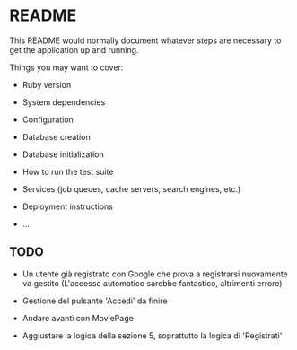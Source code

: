 # README

This README would normally document whatever steps are necessary to get the
application up and running.

Things you may want to cover:

* Ruby version

* System dependencies

* Configuration

* Database creation

* Database initialization

* How to run the test suite

* Services (job queues, cache servers, search engines, etc.)

* Deployment instructions

* ...


## TODO

* Un utente già registrato con Google che prova a registrarsi nuovamente va gestito (L'accesso automatico sarebbe fantastico, altrimenti errore)

* Gestione del pulsante 'Accedi' da finire

* Andare avanti con MoviePage

* Aggiustare la logica della sezione 5, soprattutto la logica di 'Registrati'